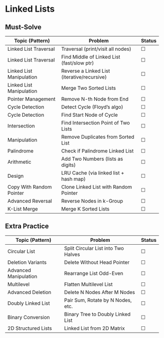 # Linked Lists
## Must-Solve

| Topic (Pattern)               | Problem                                    | Status |
|-------------------------------|--------------------------------------------|--------|
| Linked List Traversal         | Traversal (print/visit all nodes)          | ☐      |
| Linked List Traversal         | Find Middle of Linked List (fast/slow ptr) | ☐      |
| Linked List Manipulation      | Reverse a Linked List (iterative/recursive)| ☐      |
| Linked List Manipulation      | Merge Two Sorted Lists                     | ☐      |
| Pointer Management            | Remove N-th Node from End                  | ☐      |
| Cycle Detection               | Detect Cycle (Floyd’s algo)                | ☐      |
| Cycle Detection               | Find Start Node of Cycle                   | ☐      |
| Intersection                  | Find Intersection Point of Two Lists       | ☐      |
| Manipulation                  | Remove Duplicates from Sorted List         | ☐      |
| Palindrome                    | Check if Palindrome Linked List            | ☐      |
| Arithmetic                    | Add Two Numbers (lists as digits)          | ☐      |
| Design                       | LRU Cache (via linked list + hash map)     | ☐      |
| Copy With Random Pointer      | Clone Linked List with Random Pointer      | ☐      |
| Advanced Reversal             | Reverse Nodes in k-Group                   | ☐      |
| K-List Merge                  | Merge K Sorted Lists                       | ☐      |

## Extra Practice

| Topic (Pattern)        | Problem                                | Status |
|------------------------|----------------------------------------|--------|
| Circular List          | Split Circular List into Two Halves    | ☐      |
| Deletion Variants      | Delete Without Head Pointer            | ☐      |
| Advanced Manipulation  | Rearrange List Odd-Even                | ☐      |
| Multilevel             | Flatten Multilevel List                 | ☐      |
| Advanced Deletion      | Delete N Nodes After M Nodes           | ☐      |
| Doubly Linked List     | Pair Sum, Rotate by N Nodes, etc.      | ☐      |
| Binary Conversion      | Binary Tree to Doubly Linked List       | ☐      |
| 2D Structured Lists    | Linked List from 2D Matrix              | ☐      |

